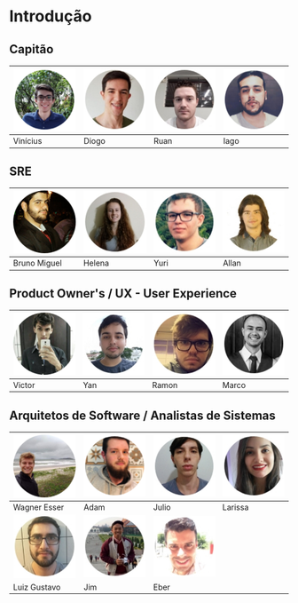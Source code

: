 # Introdução

## Capitão

| ![vinicius](../.gitbook/assets/vinicius.png) | ![Vinicius](../.gitbook/assets/diogo.jpg) | ![Vinicius](../.gitbook/assets/ruan.jpg) | ![Vinicius](../.gitbook/assets/iago.png) |
| :--- | :--- | :--- | :--- |
|          Vinícius |            Diogo |              Ruan |             Iago |

## SRE

| ![Vinicius](../.gitbook/assets/bumblebee-bruno-sre.png) | ![Vinicius](../.gitbook/assets/helena.jpg) | ![Vinicius](../.gitbook/assets/yuri.jpg) | ![Vinicius](../.gitbook/assets/klimber.jpg) |
| :--- | :--- | :--- | :--- |
|       Bruno Miguel |           Helena |               Yuri |              Allan |

## Product Owner's / UX - User Experience

| ![Vinicius](../.gitbook/assets/bumblebee-victor-po.png) | ![Vinicius](../.gitbook/assets/yan2.jpg) | ![Vinicius](../.gitbook/assets/ramon.jpg) | ![Vinicius](../.gitbook/assets/marco.png) |
| :--- | :--- | :--- | :--- |
|           Victor |              Yan  |           Ramon |            Marco |

## Arquitetos de Software / Analistas de Sistemas

| ![Vinicius](../.gitbook/assets/bumblebee-wagner-arquiteto.png) | ![Vinicius](../.gitbook/assets/adam.png) | ![Vinicius](../.gitbook/assets/julio-caye.jpg) | ![Vinicius](../.gitbook/assets/larissa2.jpg) |
| :--- | :--- | :--- | :--- |
|       Wagner Esser |            Adam |              Julio |            Larissa |
| ![Vinicius](../.gitbook/assets/luiz-gustavo.jpg) | ![Vinicius](../.gitbook/assets/jim.jpg) | ![Vinicius](../.gitbook/assets/eber.jpg) |  |
|        Luiz Gustavo |              Jim |              Eber |  |



